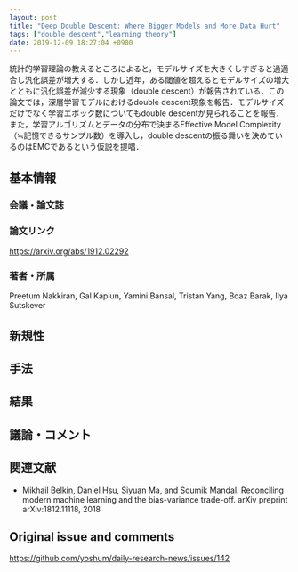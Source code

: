 ```yaml
---
layout: post
title: "Deep Double Descent: Where Bigger Models and More Data Hurt"
tags: ["double descent","learning theory"]
date: 2019-12-09 18:27:04 +0900
---
```


統計的学習理論の教えるところによると，モデルサイズを大きくしすぎると過適合し汎化誤差が増大する．しかし近年，ある閾値を超えるとモデルサイズの増大とともに汎化誤差が減少する現象（double descent）が報告されている．この論文では，深層学習モデルにおけるdouble descent現象を報告．モデルサイズだけでなく学習エポック数についてもdouble descentが見られることを報告．また，学習アルゴリズムとデータの分布で決まるEffective Model Complexity（≒記憶できるサンプル数）を導入し，double descentの振る舞いを決めているのはEMCであるという仮説を提唱．

## 基本情報
### 会議・論文誌

### 論文リンク
https://arxiv.org/abs/1912.02292

### 著者・所属
Preetum Nakkiran, Gal Kaplun, Yamini Bansal, Tristan Yang, Boaz Barak, Ilya Sutskever

## 新規性

## 手法

## 結果

## 議論・コメント

## 関連文献

- Mikhail Belkin, Daniel Hsu, Siyuan Ma, and Soumik Mandal. Reconciling modern machine learning and the bias-variance trade-off. arXiv preprint arXiv:1812.11118, 2018

## Original issue and comments

https://github.com/yoshum/daily-research-news/issues/142
